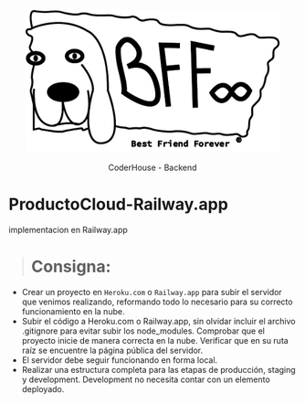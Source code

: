 
<p align="center">
  <p align="center">    
    <img src="https://github.com/JesusRamirezGamarra/signature/blob/main/public/img/Logo_Negro.png" alt="BFFs" height="250">    
  </p>
  <p align="center">
       CoderHouse - Backend
  </p>
</p>


# ProductoCloud-Railway.app
implementacion en Railway.app


> # Consigna: 
* Crear un proyecto en `Heroku.com` o `Railway.app` para subir el servidor que venimos realizando, reformando todo lo necesario para su correcto funcionamiento en la nube.
* Subir el código a Heroku.com o Railway.app, sin olvidar incluir el archivo .gitignore para evitar subir los node_modules. Comprobar que el proyecto inicie de manera correcta en la nube. Verificar que en su ruta raíz se encuentre la página pública del servidor.
* El servidor debe seguir funcionando en forma local.
* Realizar una estructura completa para las etapas de producción, staging y development. Development no necesita contar con un elemento deployado. 
  
